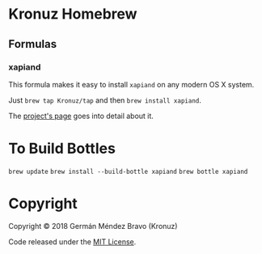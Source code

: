 # Kronuz Homebrew

## Formulas

### xapiand

This formula makes it easy to install `xapiand` on any modern OS X system.

Just `brew tap Kronuz/tap` and then `brew install xapiand`.

The [project's page](http://kronuz.io/Xapiand) goes into detail about it.


# To Build Bottles

`brew update`
`brew install --build-bottle xapiand`
`brew bottle xapiand`


# Copyright

Copyright © 2018 Germán Méndez Bravo (Kronuz)

Code released under the [MIT License](LICENSE).
